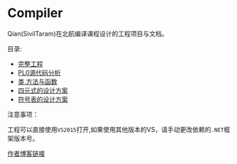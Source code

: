 # Compiler

Qian(SivilTaram)在北航编译课程设计的工程项目与文档。

目录:

- [完整工程](https://github.com/SivilTaram/Compiler/tree/master/Project)
- [PL0源代码分析](Docs/PascalCompilerCode.md)
- [类,方法与函数](Docs/ClassAndMethods.md)
- [四元式的设计方案](Docs/QuaterInstr.md)
- [符号表的设计方案](Docs/SymbolSetDesign.md)

注意事项：

工程可以直接使用`VS2015`打开,如果使用其他版本的VS，请手动更改依赖的`.NET`框架版本号。

[作者博客链接](http://cnblogs.com/SivilTaram)